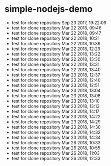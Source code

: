 # simple-nodejs-demo
* test for clone repository Sep 23 2017, 19:22:09
* test for clone repository Mar 22 2018, 09:46
* test for clone repository Mar 22 2018, 09:47
* test for clone repository Mar 22 2018, 10:21
* test for clone repository Mar 22 2018, 10:39
* test for clone repository Mar 22 2018, 12:29
* test for clone repository Mar 22 2018, 13:22
* test for clone repository Mar 22 2018, 13:30
* test for clone repository Mar 22 2018, 13:31
* test for clone repository Mar 22 2018, 13:40
* test for clone repository Mar 23 2018, 12:37
* test for clone repository Mar 23 2018, 12:40
* test for clone repository Mar 23 2018, 12:51
* test for clone repository Mar 23 2018, 13:04
* test for clone repository Mar 23 2018, 13:08
* test for clone repository Mar 23 2018, 13:10
* test for clone repository Mar 23 2018, 13:13
* test for clone repository Mar 23 2018, 14:17
* test for clone repository Mar 23 2018, 14:22
* test for clone repository Mar 23 2018, 14:29
* test for clone repository Mar 23 2018, 14:30
* test for clone repository Mar 23 2018, 14:32
* test for clone repository Mar 23 2018, 14:34
* test for clone repository Mar 26 2018, 10:33
* test for clone repository Mar 26 2018, 10:55
* test for clone repository Mar 26 2018, 11:03
* test for clone repository Mar 26 2018, 12:33


